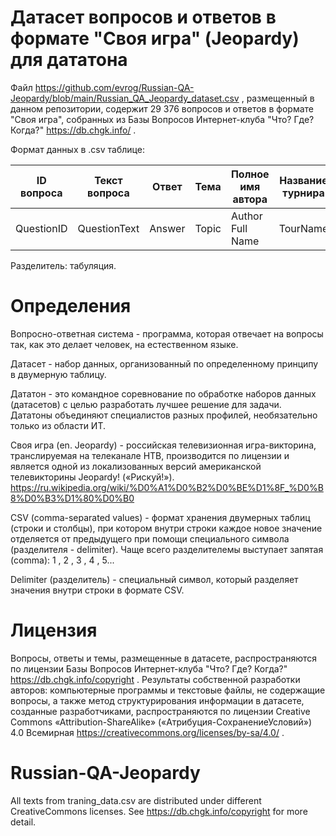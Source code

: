# Датасет вопросов и ответов в формате "Своя игра" (Jeopardy) для дататона

Файл https://github.com/evrog/Russian-QA-Jeopardy/blob/main/Russian_QA_Jeopardy_dataset.csv , размещенный в данном репозитории, содержит 29 376 вопросов и ответов в формате "Своя игра", собранных из Базы Вопросов Интернет-клуба "Что? Где? Когда?" https://db.chgk.info/ .

Формат данных в .csv таблице:

ID вопроса | Текст вопроса | Ответ | Тема | Полное имя автора | Название турнира | Ссылка на турнир
--- | --- | --- | --- | --- | --- | --- |
QuestionID | QuestionText | Answer | Topic | Author Full Name | TourName | TourLink

Разделитель: табуляция.

# Определения

Вопросно-ответная система - программа, которая отвечает на вопросы так, как это делает человек, на естественном языке.

Датасет - набор данных, организованный по определенному принципу в двумерную таблицу.

Дататон - это командное соревнование по обработке наборов данных (датасетов) с целью разработать лучшее решение для задачи. Дататоны объединяют специалистов разных профилей, необязательно только из области ИТ.

Своя игра (en. Jeopardy) - российская телевизионная игра-викторина, транслируемая на телеканале НТВ, производится по лицензии и является одной из локализованных версий американской телевикторины Jeopardy! («Рискуй!»). https://ru.wikipedia.org/wiki/%D0%A1%D0%B2%D0%BE%D1%8F_%D0%B8%D0%B3%D1%80%D0%B0

CSV (comma-separated values) - формат хранения двумерных таблиц (строки и столбцы), при котором внутри строки каждое новое значение отделяется от предыдущего при помощи специального символа (разделителя - delimiter). Чаще всего разделителемы выступает запятая (comma): 1 , 2 , 3 , 4 , 5...

Delimiter (разделитель) - специальный символ, который разделяет значения внутри строки в формате CSV.

# Лицензия

Вопросы, ответы и темы, размещенные в датасете, распространяются по лицензии Базы Вопросов Интернет-клуба "Что? Где? Когда?" https://db.chgk.info/copyright . Результаты собственной разработки авторов: компьютерные программы и текстовые файлы, не содержащие вопросы, а также метод структурирования информации в датасете, созданные разработчиками, распространяются по лицензии Creative Commons «Attribution-ShareAlike» («Атрибуция-СохранениеУсловий») 4.0 Всемирная https://creativecommons.org/licenses/by-sa/4.0/ . 

# Russian-QA-Jeopardy

All texts from traning_data.csv are distributed under different CreativeCommons licenses. See https://db.chgk.info/copyright for more detail.
